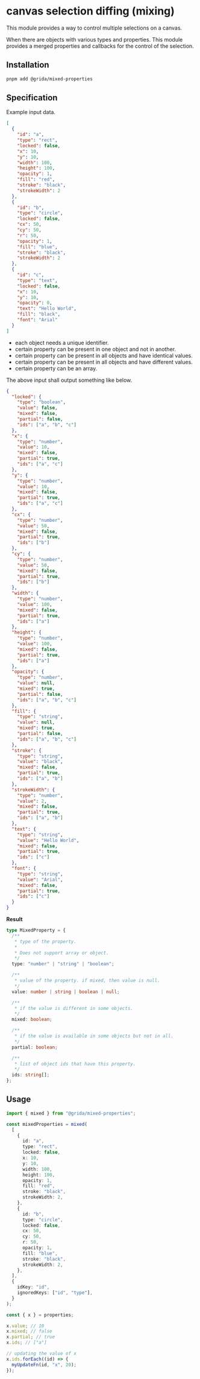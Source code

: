 # canvas selection diffing (mixing)

This module provides a way to control multiple selections on a canvas.

When there are objects with various types and properties. This module provides a merged properties and callbacks for the control of the selection.

## Installation

```bash
pnpm add @grida/mixed-properties
```

## Specification

Example input data.

```json
[
  {
    "id": "a",
    "type": "rect",
    "locked": false,
    "x": 10,
    "y": 10,
    "width": 100,
    "height": 100,
    "opacity": 1,
    "fill": "red",
    "stroke": "black",
    "strokeWidth": 2
  },
  {
    "id": "b",
    "type": "circle",
    "locked": false,
    "cx": 50,
    "cy": 50,
    "r": 50,
    "opacity": 1,
    "fill": "blue",
    "stroke": "black",
    "strokeWidth": 2
  },
  {
    "id": "c",
    "type": "text",
    "locked": false,
    "x": 10,
    "y": 10,
    "opacity": 0,
    "text": "Hello World",
    "fill": "black",
    "font": "Arial"
  }
]
```

- each object needs a unique identifier.
- certain property can be present in one object and not in another.
- certain property can be present in all objects and have identical values.
- certain property can be present in all objects and have different values.
- certain property can be an array.

The above input shall output something like below.

```json
{
  "locked": {
    "type": "boolean",
    "value": false,
    "mixed": false,
    "partial": false,
    "ids": ["a", "b", "c"]
  },
  "x": {
    "type": "number",
    "value": 10,
    "mixed": false,
    "partial": true,
    "ids": ["a", "c"]
  },
  "y": {
    "type": "number",
    "value": 10,
    "mixed": false,
    "partial": true,
    "ids": ["a", "c"]
  },
  "cx": {
    "type": "number",
    "value": 50,
    "mixed": false,
    "partial": true,
    "ids": ["b"]
  },
  "cy": {
    "type": "number",
    "value": 50,
    "mixed": false,
    "partial": true,
    "ids": ["b"]
  },
  "width": {
    "type": "number",
    "value": 100,
    "mixed": false,
    "partial": true,
    "ids": ["a"]
  },
  "height": {
    "type": "number",
    "value": 100,
    "mixed": false,
    "partial": true,
    "ids": ["a"]
  },
  "opacity": {
    "type": "number",
    "value": null,
    "mixed": true,
    "partial": false,
    "ids": ["a", "b", "c"]
  },
  "fill": {
    "type": "string",
    "value": null,
    "mixed": true,
    "partial": false,
    "ids": ["a", "b", "c"]
  },
  "stroke": {
    "type": "string",
    "value": "black",
    "mixed": false,
    "partial": true,
    "ids": ["a", "b"]
  },
  "strokeWidth": {
    "type": "number",
    "value": 2,
    "mixed": false,
    "partial": true,
    "ids": ["a", "b"]
  },
  "text": {
    "type": "string",
    "value": "Hello World",
    "mixed": false,
    "partial": true,
    "ids": ["c"]
  },
  "font": {
    "type": "string",
    "value": "Arial",
    "mixed": false,
    "partial": true,
    "ids": ["c"]
  }
}
```

**Result**

```ts
type MixedProperty = {
  /**
   * type of the property.
   *
   * Does not support array or object.
   */
  type: "number" | "string" | "boolean";

  /**
   * value of the property. if mixed, then value is null.
   */
  value: number | string | boolean | null;

  /**
   * if the value is different in some objects.
   */
  mixed: boolean;

  /**
   * if the value is available in some objects but not in all.
   */
  partial: boolean;

  /**
   * list of object ids that have this property.
   */
  ids: string[];
};
```

## Usage

```ts
import { mixed } from "@grida/mixed-properties";

const mixedProperties = mixed(
  [
    {
      id: "a",
      type: "rect",
      locked: false,
      x: 10,
      y: 10,
      width: 100,
      height: 100,
      opacity: 1,
      fill: "red",
      stroke: "black",
      strokeWidth: 2,
    },
    {
      id: "b",
      type: "circle",
      locked: false,
      cx: 50,
      cy: 50,
      r: 50,
      opacity: 1,
      fill: "blue",
      stroke: "black",
      strokeWidth: 2,
    },
  ],
  {
    idKey: "id",
    ignoredKeys: ["id", "type"],
  }
);

const { x } = properties;

x.value; // 10
x.mixed; // false
x.partial; // true
x.ids; // ["a"]

// updating the value of x
x.ids.forEach((id) => {
  myUpdateFn(id, "x", 20);
});
```
